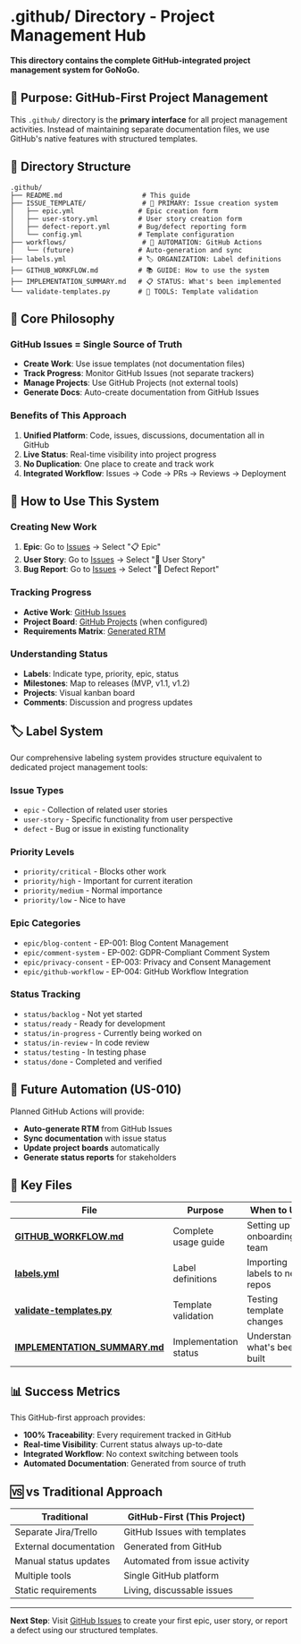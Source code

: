 # .github/ Directory - Project Management Hub

**This directory contains the complete GitHub-integrated project management system for GoNoGo.**

## 🎯 Purpose: GitHub-First Project Management

This `.github/` directory is the **primary interface** for all project management activities. Instead of maintaining separate documentation files, we use GitHub's native features with structured templates.

## 📁 Directory Structure

```
.github/
├── README.md                    # This guide
├── ISSUE_TEMPLATE/              # 🎯 PRIMARY: Issue creation system
│   ├── epic.yml                # Epic creation form
│   ├── user-story.yml          # User story creation form
│   ├── defect-report.yml       # Bug/defect reporting form
│   └── config.yml              # Template configuration
├── workflows/                   # 🤖 AUTOMATION: GitHub Actions
│   └── (future)                # Auto-generation and sync
├── labels.yml                  # 🏷️ ORGANIZATION: Label definitions
├── GITHUB_WORKFLOW.md          # 📚 GUIDE: How to use the system
├── IMPLEMENTATION_SUMMARY.md   # 📋 STATUS: What's been implemented
└── validate-templates.py       # 🔧 TOOLS: Template validation
```

## 🎯 Core Philosophy

### GitHub Issues = Single Source of Truth
- **Create Work**: Use issue templates (not documentation files)
- **Track Progress**: Monitor GitHub Issues (not separate trackers)
- **Manage Projects**: Use GitHub Projects (not external tools)
- **Generate Docs**: Auto-create documentation from GitHub Issues

### Benefits of This Approach
1. **Unified Platform**: Code, issues, discussions, documentation all in GitHub
2. **Live Status**: Real-time visibility into project progress
3. **No Duplication**: One place to create and track work
4. **Integrated Workflow**: Issues → Code → PRs → Reviews → Deployment

## 🚀 How to Use This System

### Creating New Work
1. **Epic**: Go to [Issues](../../../issues/new/choose) → Select "📋 Epic"
2. **User Story**: Go to [Issues](../../../issues/new/choose) → Select "📖 User Story"
3. **Bug Report**: Go to [Issues](../../../issues/new/choose) → Select "🐛 Defect Report"

### Tracking Progress
- **Active Work**: [GitHub Issues](../../../issues)
- **Project Board**: [GitHub Projects](../../../projects) (when configured)
- **Requirements Matrix**: [Generated RTM](../docs/traceability/requirements-matrix.md)

### Understanding Status
- **Labels**: Indicate type, priority, epic, status
- **Milestones**: Map to releases (MVP, v1.1, v1.2)
- **Projects**: Visual kanban board
- **Comments**: Discussion and progress updates

## 🏷️ Label System

Our comprehensive labeling system provides structure equivalent to dedicated project management tools:

### Issue Types
- `epic` - Collection of related user stories
- `user-story` - Specific functionality from user perspective
- `defect` - Bug or issue in existing functionality

### Priority Levels
- `priority/critical` - Blocks other work
- `priority/high` - Important for current iteration
- `priority/medium` - Normal importance
- `priority/low` - Nice to have

### Epic Categories
- `epic/blog-content` - EP-001: Blog Content Management
- `epic/comment-system` - EP-002: GDPR-Compliant Comment System
- `epic/privacy-consent` - EP-003: Privacy and Consent Management
- `epic/github-workflow` - EP-004: GitHub Workflow Integration

### Status Tracking
- `status/backlog` - Not yet started
- `status/ready` - Ready for development
- `status/in-progress` - Currently being worked on
- `status/in-review` - In code review
- `status/testing` - In testing phase
- `status/done` - Completed and verified

## 🤖 Future Automation (US-010)

Planned GitHub Actions will provide:
- **Auto-generate RTM** from GitHub Issues
- **Sync documentation** with issue status
- **Update project boards** automatically
- **Generate status reports** for stakeholders

## 🔗 Key Files

| File | Purpose | When to Use |
|------|---------|-------------|
| [**GITHUB_WORKFLOW.md**](GITHUB_WORKFLOW.md) | Complete usage guide | Setting up or onboarding team |
| [**labels.yml**](labels.yml) | Label definitions | Importing labels to new repos |
| [**validate-templates.py**](validate-templates.py) | Template validation | Testing template changes |
| [**IMPLEMENTATION_SUMMARY.md**](IMPLEMENTATION_SUMMARY.md) | Implementation status | Understanding what's been built |

## 📊 Success Metrics

This GitHub-first approach provides:
- **100% Traceability**: Every requirement tracked in GitHub
- **Real-time Visibility**: Current status always up-to-date
- **Integrated Workflow**: No context switching between tools
- **Automated Documentation**: Generated from source of truth

## 🆚 vs Traditional Approach

| Traditional | GitHub-First (This Project) |
|-------------|----------------------------|
| Separate Jira/Trello | GitHub Issues with templates |
| External documentation | Generated from GitHub |
| Manual status updates | Automated from issue activity |
| Multiple tools | Single GitHub platform |
| Static requirements | Living, discussable issues |

---

**Next Step**: Visit [GitHub Issues](../../../issues/new/choose) to create your first epic, user story, or report a defect using our structured templates.